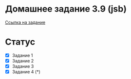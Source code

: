 # Домашнее задание 3.9 (jsb)
[Ссылка на задание](https://skyengpublic.notion.site/3-9-1-307822d92e12416fa83908a64129295c)
# Статус
- [x] Задание 1
- [x] Задание 2
- [x] Задание 3
- [x] Задание 4 (*)
